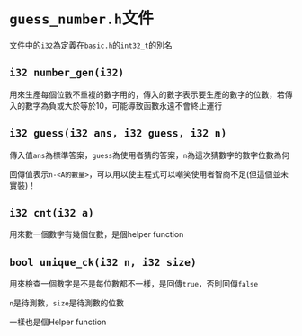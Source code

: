 # `guess_number.h`文件

文件中的`i32`為定義在`basic.h`的`int32_t`的別名

## `i32 number_gen(i32)`

用來生產每個位數不重複的數字用的，傳入的數字表示要生產的數字的位數，若傳入的數字為負或大於等於10，可能導致函數永遠不會終止運行

## `i32 guess(i32 ans, i32 guess, i32 n)`

傳入值`ans`為標準答案，`guess`為使用者猜的答案，`n`為這次猜數字的數字位數為何

回傳值表示`n-<A的數量>`，可以用以使主程式可以嘲笑使用者智商不足(但這個並未實裝)！

## `i32 cnt(i32 a)`

用來數一個數字有幾個位數，是個helper function

## `bool unique_ck(i32 n, i32 size)`

用來檢查一個數字是不是每位數都不一樣，是回傳`true`，否則回傳`false`

`n`是待測數，`size`是待測數的位數

一樣也是個Helper function